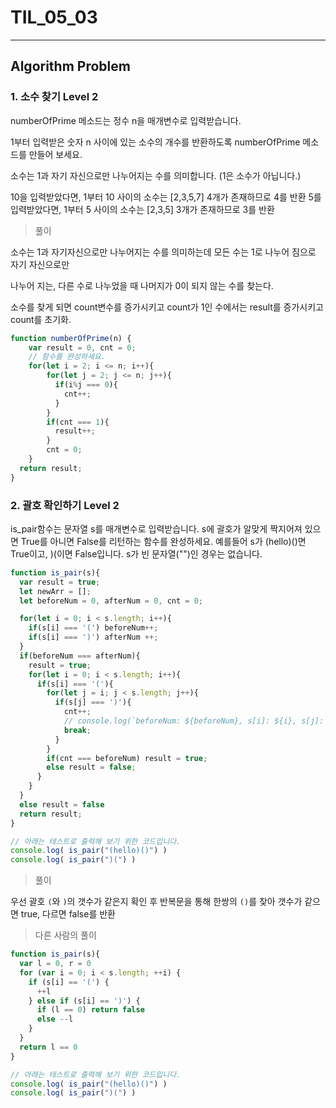 # TIL_05_03

---

## Algorithm Problem

### 1. 소수 찾기 Level 2

numberOfPrime 메소드는 정수 n을 매개변수로 입력받습니다.

1부터 입력받은 숫자 n 사이에 있는 소수의 개수를 반환하도록 numberOfPrime 메소드를 만들어 보세요.

소수는 1과 자기 자신으로만 나누어지는 수를 의미합니다. (1은 소수가 아닙니다.)

10을 입력받았다면, 1부터 10 사이의 소수는 [2,3,5,7] 4개가 존재하므로 4를 반환
5를 입력받았다면, 1부터 5 사이의 소수는 [2,3,5] 3개가 존재하므로 3를 반환

>풀이

소수는 1과 자기자신으로만 나누어지는 수를 의미하는데 모든 수는 1로 나누어 짐으로 자기 자신으로만

나누어 지는, 다른 수로 나누었을 때 나머지가 0이 되지 않는 수를 찾는다.

소수를 찾게 되면 count변수를 증가시키고 count가 1인 수에서는 result를 증가시키고 count를 초기화.

```js
function numberOfPrime(n) {
	var result = 0, cnt = 0;
	// 함수를 완성하세요.
	for(let i = 2; i <= n; i++){
        for(let j = 2; j <= n; j++){
          if(i%j === 0){
            cnt++; 
          }
        }
        if(cnt === 1){
          result++;
        }
        cnt = 0;
  	}
  return result;
}
```



### 2. 괄호 확인하기 Level 2

is_pair함수는 문자열 s를 매개변수로 입력받습니다.
s에 괄호가 알맞게 짝지어져 있으면 True를 아니면 False를 리턴하는 함수를 완성하세요.
예를들어 s가 (hello)()면 True이고, )(이면 False입니다.
s가 빈 문자열("")인 경우는 없습니다.

```js
function is_pair(s){
  var result = true;
  let newArr = [];
  let beforeNum = 0, afterNum = 0, cnt = 0;

  for(let i = 0; i < s.length; i++){
    if(s[i] === '(') beforeNum++;
    if(s[i] === ')') afterNum ++;
  }
  if(beforeNum === afterNum){
    result = true;
    for(let i = 0; i < s.length; i++){
      if(s[i] === '('){
        for(let j = i; j < s.length; j++){
          if(s[j] === ')'){
            cnt++;
            // console.log(`beforeNum: ${beforeNum}, s[i]: ${i}, s[j]: ${j}, cnt: ${cnt}`)
            break;
          }
        }
        if(cnt === beforeNum) result = true;
        else result = false;
      }
    }
  }
  else result = false
  return result;
}

// 아래는 테스트로 출력해 보기 위한 코드입니다.
console.log( is_pair("(hello)()") )
console.log( is_pair(")(") )
```

>  풀이

우선 괄호 `(`와 `)`의 갯수가 같은지 확인 후 반복문을 통해 한쌍의 `()`를 찾아 갯수가 같으면 true, 다르면 false를 반환

> 다른 사람의 풀이

```js
function is_pair(s){
  var l = 0, r = 0
  for (var i = 0; i < s.length; ++i) {
    if (s[i] == '(') {
      ++l
    } else if (s[i] == ')') {
      if (l == 0) return false
      else --l
    }
  }
  return l == 0
}

// 아래는 테스트로 출력해 보기 위한 코드입니다.
console.log( is_pair("(hello)()") )
console.log( is_pair(")(") )
```

# 